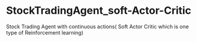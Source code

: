 # StockTradingAgent_soft-Actor-Critic
Stock Trading Agent with continuous actions( Soft Actor Critic which is one type of Reinforcement learning) 
